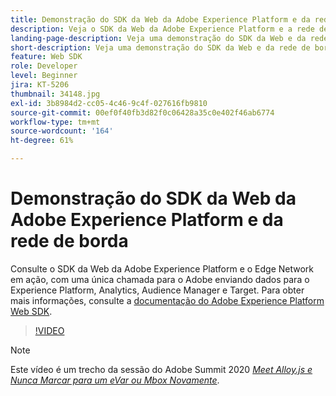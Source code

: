 ```yaml
---
title: Demonstração do SDK da Web da Adobe Experience Platform e da rede de borda
description: Veja o SDK da Web da Adobe Experience Platform e a rede de borda em ação, com uma única chamada para a Adobe enviando dados para a Experience Platform, o Analytics, o Audience Manager e o Target.
landing-page-description: Veja uma demonstração do SDK da Web e da rede de borda em ação, com uma única chamada para a Adobe enviando dados para a Experience Platform, o Analytics, o Audience Manager e o Target.
short-description: Veja uma demonstração do SDK da Web e da rede de borda em ação, com uma única chamada para a Adobe enviando dados para a Experience Platform, o Analytics, o Audience Manager e o Target.
feature: Web SDK
role: Developer
level: Beginner
jira: KT-5206
thumbnail: 34148.jpg
exl-id: 3b8984d2-cc05-4c46-9c4f-027616fb9810
source-git-commit: 00ef0f40fb3d82f0c06428a35c0e402f46ab6774
workflow-type: tm+mt
source-wordcount: '164'
ht-degree: 61%

---
```


# Demonstração do SDK da Web da Adobe Experience Platform e da rede de borda

Consulte o SDK da Web da Adobe Experience Platform e o Edge Network em ação, com uma única chamada para o Adobe enviando dados para o Experience Platform, Analytics, Audience Manager e Target. Para obter mais informações, consulte a [documentação do Adobe Experience Platform Web SDK](https://experienceleague.adobe.com/docs/experience-platform/edge/home.html).

>[!VIDEO](https://video.tv.adobe.com/v/34148?learn=on)

>[!NOTE]
>
>Este vídeo é um trecho da sessão do Adobe Summit 2020 *[Meet Alloy.js e Nunca Marcar para um eVar ou Mbox Novamente](https://business.adobe.com/summit/2020/with-alloy-js-never-tag-for-an-evar-or-mbox-again.html)*.
